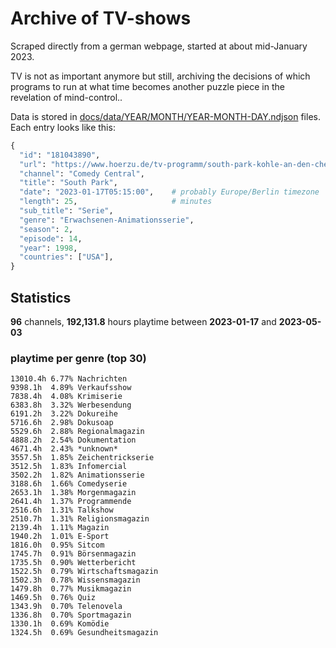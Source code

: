 # Archive of TV-shows

Scraped directly from a german webpage, started at about mid-January 2023.

TV is not as important anymore but still, archiving the decisions of which programs to run at what time
becomes another puzzle piece in the revelation of mind-control.. 

Data is stored in [docs/data/YEAR/MONTH/YEAR-MONTH-DAY.ndjson](docs/data/) files. 
Each entry looks like this:

```python
{
  "id": "181043890", 
  "url": "https://www.hoerzu.de/tv-programm/south-park-kohle-an-den-chefkoch/bid_181043890/", 
  "channel": "Comedy Central", 
  "title": "South Park", 
  "date": "2023-01-17T05:15:00",    # probably Europe/Berlin timezone 
  "length": 25,                     # minutes 
  "sub_title": "Serie", 
  "genre": "Erwachsenen-Animationsserie", 
  "season": 2, 
  "episode": 14, 
  "year": 1998, 
  "countries": ["USA"],
}
```

## Statistics

**96** channels, **192,131.8** hours playtime between **2023-01-17** and **2023-05-03**


### playtime per genre (top 30)

    13010.4h 6.77% Nachrichten
    9398.1h  4.89% Verkaufsshow
    7838.4h  4.08% Krimiserie
    6383.8h  3.32% Werbesendung
    6191.2h  3.22% Dokureihe
    5716.6h  2.98% Dokusoap
    5529.6h  2.88% Regionalmagazin
    4888.2h  2.54% Dokumentation
    4671.4h  2.43% *unknown*
    3557.5h  1.85% Zeichentrickserie
    3512.5h  1.83% Infomercial
    3502.2h  1.82% Animationsserie
    3188.6h  1.66% Comedyserie
    2653.1h  1.38% Morgenmagazin
    2641.4h  1.37% Programmende
    2516.6h  1.31% Talkshow
    2510.7h  1.31% Religionsmagazin
    2139.4h  1.11% Magazin
    1940.2h  1.01% E-Sport
    1816.0h  0.95% Sitcom
    1745.7h  0.91% Börsenmagazin
    1735.5h  0.90% Wetterbericht
    1522.5h  0.79% Wirtschaftsmagazin
    1502.3h  0.78% Wissensmagazin
    1479.8h  0.77% Musikmagazin
    1469.5h  0.76% Quiz
    1343.9h  0.70% Telenovela
    1336.8h  0.70% Sportmagazin
    1330.1h  0.69% Komödie
    1324.5h  0.69% Gesundheitsmagazin
